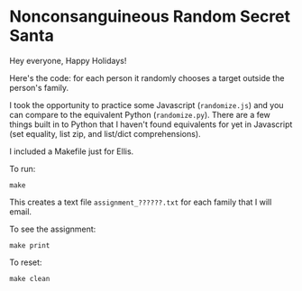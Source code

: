 # Nonconsanguineous Random Secret Santa

Hey everyone, Happy Holidays!

Here's the code: for each person it randomly chooses a target outside the
person's family.

I took the opportunity to practice some Javascript (`randomize.js`) and you can
compare to the equivalent Python (`randomize.py`).  There are a few things
built in to Python that I haven't found equivalents for yet in Javascript (set
equality, list zip, and list/dict comprehensions).

I included a Makefile just for Ellis.

To run:
```
make
```

This creates a text file `assignment_??????.txt` for each family that I will
email.

To see the assignment:
```
make print
```

To reset:
```
make clean
```


